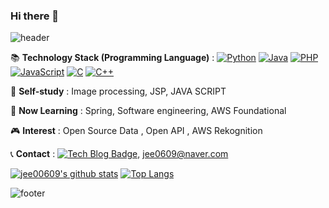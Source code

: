 ### Hi there 👋

<!--
**jee00609/jee00609** is a ✨ _special_ ✨ repository because its `README.md` (this file) appears on your GitHub profile.

![header](https://capsule-render.vercel.app/api?type=waving&color=auto&height=300&section=header&text=capsule%20render&fontSize=90)


Here are some ideas to get you started:

- 🔭 I’m currently working on ...
- 🌱 I’m currently learning ...
- 👯 I’m looking to collaborate on ...
- 🤔 I’m looking for help with ...
- 💬 Ask me about ...
- 📫 How to reach me: ...
- 😄 Pronouns: ...
- ⚡ Fun fact: ...
- 📝 :memo:
- 💻 :computer:
- 😊 :blush:
-->

![header](https://capsule-render.vercel.app/api?type=waving&color=auto&height=300&section=header&text=Integral%2076&fontSize=90)

📚 <b>Technology Stack (Programming Language)</b> : [![Python](https://img.shields.io/badge/Python-3776AB?logo=Python&logoColor=white)](https://github.com/topics/python) [![Java](https://img.shields.io/badge/Java-007396?logo=Java&logoColor=white)](https://github.com/topics/java) [![PHP](https://img.shields.io/badge/PHP-777BB4?logo=PHP&logoColor=white)](https://github.com/topics/php) [![JavaScript](https://img.shields.io/badge/JavaScript-F7DF1E?logo=JavaScript&logoColor=white)](https://github.com/topics/javascript) [![C](https://img.shields.io/badge/C-A8B9CC?logo=C&logoColor=white)](https://github.com/topics/c) [![C++](https://img.shields.io/badge/C++-00599C?logo=C++&logoColor=white)](https://github.com/topics/cpp) 

🌱 <b>Self-study</b> : Image processing, JSP, JAVA SCRIPT

<!-- Block Chain, Docker, [![Solidity](https://img.shields.io/badge/Solidity-363636?logo=Solidity&logoColor=white)](https://github.com/topics/solidity) -->

🏫 <b>Now Learning</b> : Spring, Software engineering, AWS Foundational

🎮 <b>Interest</b> :  Open Source Data , Open API , AWS Rekognition

📞 <b>Contact</b> : [![Tech Blog Badge](http://img.shields.io/badge/-Tech%20blog-black?style=flat-square&logo=github&link=https://jee00609.github.io/)](https://jee00609.github.io/), jee0609@naver.com

[![jee00609's github stats](https://github-readme-stats.vercel.app/api?username=jee00609)](https://github.com/anuraghazra/github-readme-stats)
[![Top Langs](https://github-readme-stats.vercel.app/api/top-langs/?username=jee00609&layout=compact)](https://github.com/anuraghazra/github-readme-stats)

![footer](https://capsule-render.vercel.app/api?type=waving&section=footer)
